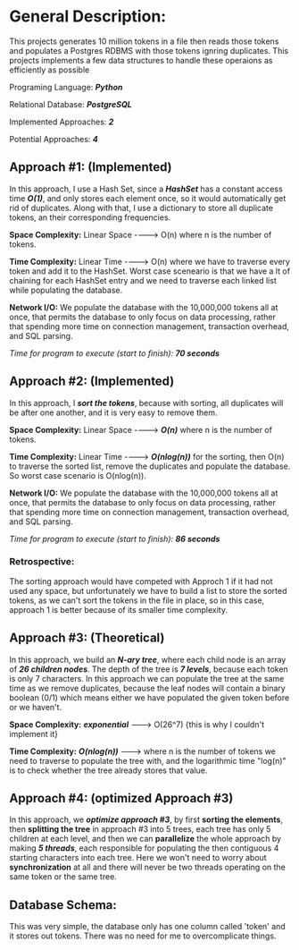 # General Description:

This projects generates 10 million tokens in a file then reads those tokens and populates a Postgres RDBMS with those tokens ignring duplicates. This projects implements a few data structures to handle these operaions as efficiently as possible

Programing Language: ***Python***

Relational Database: ***PostgreSQL***

Implemented Approaches: ***2***

Potential Approaches: ***4***


## Approach #1: (Implemented)

In this approach, I use a Hash Set, since a ***HashSet*** has a constant access time
***O(1)***, and only stores each element once, so it would automatically get rid of duplicates. Along with that, I use a dictionary to store all duplicate tokens,
an their corresponding frequencies.

**Space Complexity:** Linear Space ----> O(n) where n is the number of tokens.

**Time Complexity:** Linear Time   ----> O(n) where we have to traverse every token and add it to the HashSet. Worst case sceneario is that we have a lt of chaining for each HashSet entry and we need to traverse each linked list while populating
the database.

**Network I/O:** We populate the database with the 10,000,000 tokens all at once, that permits the database to only focus on data processing, rather that spending more time on connection management, transaction overhead, and SQL parsing.

*Time for program to execute (start to finish):* ***70 seconds***


## Approach #2: (Implemented)


In this approach, I ***sort the tokens***, because with sorting, all duplicates will be after one another, and it is very easy to remove them.

**Space Complexity:** Linear Space ----> ***O(n)*** where n is the number of tokens.

**Time Complexity:** Linear Time   ----> ***O(nlog(n))*** for the sorting, then O(n) to
traverse the sorted list, remove the duplicates and populate the database. So worst case scenario is O(nlog(n)). 

**Network I/O:** We populate the database with the 10,000,000 tokens all at once, that permits the database to only focus on data processing, rather that spending more time on connection management, transaction overhead, and SQL parsing.

*Time for program to execute (start to finish):* ***86 seconds***	

### Retrospective:

The sorting approach would have competed with Approch 1 if it had not used any space, but unfortunately we have to build a list to store the sorted tokens, as we can't sort the tokens in the file in place, so in this case, approach 1 is better because of its smaller time complexity.



## Approach #3: (Theoretical)


In this approach, we build an ***N-ary tree***, where each child node is an array of ***26 children nodes***. The depth of the tree is ***7 levels***, because each token is only 7 characters. In this approach we can populate the tree at the same time as we remove duplicates, because the leaf nodes will contain a binary boolean (0/1) which means either we have populated the given token before or we haven't.

**Space Complexity:** ***exponential*** ---> O(26^7) {this is why I couldn't implement it}

**Time Complexity:** ***O(nlog(n))*** ---> where n is the number of tokens we need to traverse to populate the tree with, and the logarithmic time "log(n)" is to check whether the tree already stores that value.


## Approach #4: (optimized Approach #3)


In this approach, we ***optimize approach #3***, by first **sorting the elements**, then **splitting the tree** in approach #3 into 5 trees, each tree has only 5 children at each level, and then we can **parallelize** the whole approach by making ***5 threads***, each responsible for populating the then contiguous 4 starting characters into each tree. Here we won't need to worry about **synchronization** at all and there will never be two threads operating on the same token or the same tree.



## Database Schema:


This was very simple, the database only has one column called 'token' and it stores out tokens. There was no need for me to overcomplicate things.

